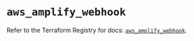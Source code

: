 # `aws_amplify_webhook`

Refer to the Terraform Registry for docs: [`aws_amplify_webhook`](https://registry.terraform.io/providers/hashicorp/aws/5.82.1/docs/resources/amplify_webhook).
